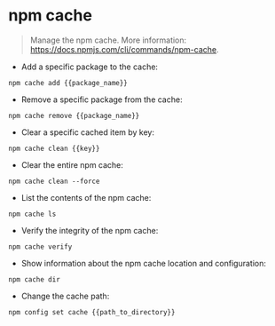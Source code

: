 # npm cache

> Manage the npm cache.
> More information: <https://docs.npmjs.com/cli/commands/npm-cache>.

- Add a specific package to the cache:

`npm cache add {{package_name}}`

- Remove a specific package from the cache:

`npm cache remove {{package_name}}`

- Clear a specific cached item by key:

`npm cache clean {{key}}`

- Clear the entire npm cache:

`npm cache clean --force`

- List the contents of the npm cache:

`npm cache ls`

- Verify the integrity of the npm cache:

`npm cache verify`

- Show information about the npm cache location and configuration:

`npm cache dir`

- Change the cache path:

`npm config set cache {{path_to_directory}}`
